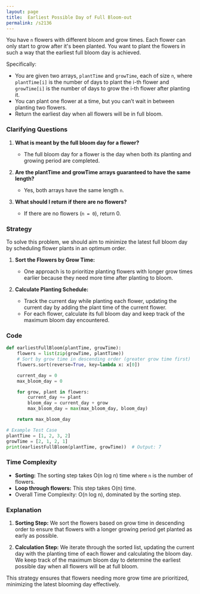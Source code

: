 ```yaml
---
layout: page
title:  Earliest Possible Day of Full Bloom-out
permalink: /s2136
---
```


You have `n` flowers with different bloom and grow times. Each flower can only start to grow after it's been planted. You want to plant the flowers in such a way that the earliest full bloom day is achieved.

Specifically:
- You are given two arrays, `plantTime` and `growTime`, each of size `n`, where `plantTime[i]` is the number of days to plant the i-th flower and `growTime[i]` is the number of days to grow the i-th flower after planting it.
- You can plant one flower at a time, but you can’t wait in between planting two flowers.
- Return the earliest day when all flowers will be in full bloom.

### Clarifying Questions

1. **What is meant by the full bloom day for a flower?**
   - The full bloom day for a flower is the day when both its planting and growing period are completed.

2. **Are the plantTime and growTime arrays guaranteed to have the same length?**
   - Yes, both arrays have the same length `n`.

3. **What should I return if there are no flowers?**
   - If there are no flowers (`n = 0`), return 0.

### Strategy

To solve this problem, we should aim to minimize the latest full bloom day by scheduling flower plants in an optimum order.

1. **Sort the Flowers by Grow Time:**
   - One approach is to prioritize planting flowers with longer grow times earlier because they need more time after planting to bloom.

2. **Calculate Planting Schedule:**
   - Track the current day while planting each flower, updating the current day by adding the plant time of the current flower.
   - For each flower, calculate its full bloom day and keep track of the maximum bloom day encountered.

### Code

```python
def earliestFullBloom(plantTime, growTime):
    flowers = list(zip(growTime, plantTime))
    # Sort by grow time in descending order (greater grow time first)
    flowers.sort(reverse=True, key=lambda x: x[0])

    current_day = 0
    max_bloom_day = 0

    for grow, plant in flowers:
        current_day += plant
        bloom_day = current_day + grow
        max_bloom_day = max(max_bloom_day, bloom_day)

    return max_bloom_day

# Example Test Case
plantTime = [1, 2, 3, 2]
growTime = [2, 1, 2, 1]
print(earliestFullBloom(plantTime, growTime))  # Output: 7
```

### Time Complexity

- **Sorting:** The sorting step takes O(n log n) time where `n` is the number of flowers.
- **Loop through flowers:** This step takes O(n) time.
- Overall Time Complexity: O(n log n), dominated by the sorting step.

### Explanation

1. **Sorting Step:** We sort the flowers based on grow time in descending order to ensure that flowers with a longer growing period get planted as early as possible.

2. **Calculation Step:** We iterate through the sorted list, updating the current day with the planting time of each flower and calculating the bloom day. We keep track of the maximum bloom day to determine the earliest possible day when all flowers will be at full bloom.

This strategy ensures that flowers needing more grow time are prioritized, minimizing the latest blooming day effectively.